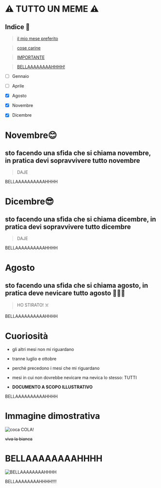 # ⚠️ TUTTO UN MEME ⚠️

## Indice 📖

> [il mio mese preferito](#Agosto)

> [cose carine](#Curiosità) 

> [IMPORTANTE](#Immagine-dimostrativa)

> [BELLAAAAAAAAHHHH!](#BELLAAAAAAAAHHHH)


- [ ] Gennaio
- [ ] Aprile
- [x] Agosto
- [x] Novembre
- [x] Dicembre






# Novembre😊
## sto facendo una sfida che si chiama novembre, in pratica devi sopravvivere tutto novembre
> DAJE







BELLAAAAAAAAAAHHHH









# Dicembre😎
## sto facendo una sfida che si chiama dicembre, in pratica devi sopravvivere tutto dicembre
> DAJE









BELLAAAAAAAAAAHHHH









# Agosto
## sto facendo una sfida che si chiama agosto, in pratica deve nevicare tutto agosto 👃👃👃
> HO STIRATO! ☠️








BELLAAAAAAAAAAHHHH









# Cuoriosità

* gli altri mesi non mi riguardano

* tranne luglio e ottobre

* perchè precedono i mesi che mi riguardano

* mesi in cui non dovrebbe nevicare ma nevica lo stesso: TUTTI

* **DOCUMENTO A SCOPO ILLUSTRATIVO**










BELLAAAAAAAAAAHHHH













# Immagine dimostrativa
![coca COLA!](https://www.verywellmind.com/thmb/-IbbEAgXRLNMKSmK3p-3zkgcIqA=/1500x0/filters:no_upscale():max_bytes(150000):strip_icc()/close-up-of-a-drug-user-using-drugs--maine--usa--aur6500120601-5bfd881e46e0fb00264a8259.jpg)

~~viva la bianca~~

















# BELLAAAAAAAAHHHH
![BELLAAAAAAAAHHHH](https://i.ytimg.com/vi/FYHtV3nf6Sg/hqdefault.jpg)

BELLAAAAAAAAHHHH!!!!




